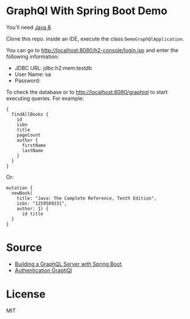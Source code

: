 # GraphQl With Spring Boot Demo 

You'll need [Java 8](https://www.oracle.com/technetwork/java/javase/downloads/jdk8-downloads-2133151.html).

Clone this repo. 
inside an IDE, execute the class `DemoGraphQlApplication`.

You can go to [http://localhost:8080/h2-console/login.jsp](http://localhost:8080/h2-console/login.jsp) and enter the following information:
- JDBC URL: jdbc:h2:mem:testdb
- User Name: sa
- Password: <blank>

To check the database or to [http://localhost:8080/graphiql](http://localhost:8080/graphiql) to start executing queries. For example:
```
{
  findAllBooks {
    id
    isbn
    title
    pageCount
    author {
      firstName
      lastName
    }
  }
}
```

Or:
```
mutation {
  newBook(
    title: "Java: The Complete Reference, Tenth Edition", 
    isbn: "1259589331", 
    author: 1) {
      id title
  }
}
```
# Source
 * [Building a GraphQL Server with Spring Boot](https://www.pluralsight.com/guides/building-a-graphql-server-with-spring-boot).
 * [Authentication GraphQl](https://www.howtographql.com/graphql-java/5-authentication/)
# License
MIT

